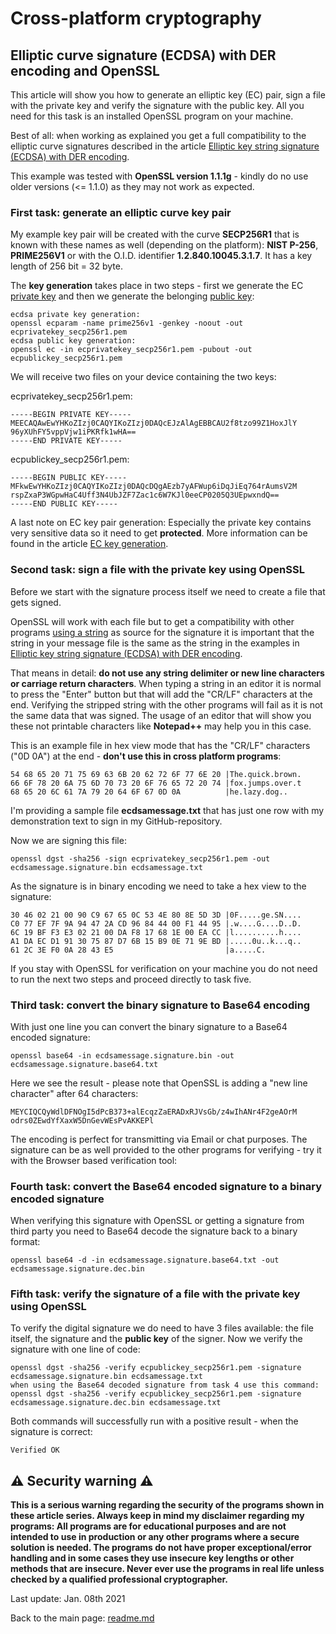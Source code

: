 # Cross-platform cryptography

## Elliptic curve signature (ECDSA) with DER encoding and OpenSSL

This article will show you how to generate an elliptic key (EC) pair, sign a file with the private key and verify the signature with the public key. All you need for this task is an installed OpenSSL program on your machine.

Best of all: when working as explained you get a full compatibility to the elliptic curve signatures described in the article [Elliptic key string signature (ECDSA) with DER encoding](ecdsa_signature_der_string.md).

This example was tested with **OpenSSL version 1.1.1g** - kindly do no use older versions (<= 1.1.0) as they may not work as expected.

### First task: generate an elliptic curve key pair

My example key pair will be created with the curve **SECP256R1** that is known with these names as well (depending on the platform): **NIST P-256**, **PRIME256V1** or with the O.I.D. identifier **1.2.840.10045.3.1.7**. It has a key length of 256 bit = 32 byte.

The **key generation** takes place in two steps - first we generate the EC <u>private key</u> and then we generate the belonging <u>public key</u>:

```plaintext
ecdsa private key generation:
openssl ecparam -name prime256v1 -genkey -noout -out ecprivatekey_secp256r1.pem
ecdsa public key generation:
openssl ec -in ecprivatekey_secp256r1.pem -pubout -out ecpublickey_secp256r1.pem
```
We will receive two files on your device containing the two keys:

ecprivatekey_secp256r1.pem:
```plaintext
-----BEGIN PRIVATE KEY-----
MEECAQAwEwYHKoZIzj0CAQYIKoZIzj0DAQcEJzAlAgEBBCAU2f8tzo99Z1HoxJlY
96yXUhFY5vppVjw1iPKRfk1wHA==
-----END PRIVATE KEY-----
```

ecpublickey_secp256r1.pem:
```plaintext
-----BEGIN PUBLIC KEY-----
MFkwEwYHKoZIzj0CAQYIKoZIzj0DAQcDQgAEzb7yAFWup6iDqJiEq764rAumsV2M
rspZxaP3WGpwHaC4Uff3N4UbJZF7Zac1c6W7KJl0eeCP0205Q3UEpwxndQ==
-----END PUBLIC KEY-----
```

A last note on EC key pair generation: Especially the private key contains very sensitive data so it need to get **protected**. More information can be found in the article [EC key generation](ec_key_generation.md).

### Second task: sign a file with the private key using OpenSSL

Before we start with the signature process itself we need to create a file that gets signed. 

OpenSSL will work with each file but to get a compatibility with other programs <u>using a string</u> as source for the signature it is important that the string in your message file is the same as the string in the examples in [Elliptic key string signature (ECDSA) with DER encoding](ecdsa_signature_der_string.md). 

That means in detail: **do not use any string delimiter or new line characters or carriage return characters**. When typing a string in an editor it is normal to press the "Enter" button but that will add the "CR/LF" characters at the end. Verifying the stripped string with the other programs will fail as it is not the same data that was signed. The usage of an editor that will show you these not printable characters like **Notepad++** may help you in this case.

This is an example file in hex view mode that has the "CR/LF" characters ("0D 0A") at the end - **don't use this in cross platform programs**:

```plaintext
54 68 65 20 71 75 69 63 6B 20 62 72 6F 77 6E 20 |The.quick.brown.  
66 6F 78 20 6A 75 6D 70 73 20 6F 76 65 72 20 74 |fox.jumps.over.t  
68 65 20 6C 61 7A 79 20 64 6F 67 0D 0A          |he.lazy.dog..
```

I'm providing a sample file **ecdsamessage.txt** that has just one row with my demonstration text to sign in my GitHub-repository.

Now we are signing this file:

```plaintext
openssl dgst -sha256 -sign ecprivatekey_secp256r1.pem -out ecdsamessage.signature.bin ecdsamessage.txt
```
As the signature is in binary encoding we need to take a hex view to the signature:
```plaintext
30 46 02 21 00 90 C9 67 65 0C 53 4E 80 8E 5D 3D |0F.....ge.SN....  
C0 77 EF 7F 9A 94 47 2A CD 96 84 44 00 F1 44 95 |.w....G....D..D.  
6C 19 BF F3 E3 02 21 00 DA F8 17 68 1E 00 EA CC |l..........h....  
A1 DA EC D1 91 30 75 87 D7 6B 15 B9 0E 71 9E BD |.....0u..k...q..  
61 2C 3E F0 0A 28 43 E5                         |a.....C.   
```
If you stay with OpenSSL for verification on your machine you do not need to run the next two steps and proceed directly to task five.

### Third task: convert the binary signature to Base64 encoding

With just one line you can convert the binary signature to a Base64 encoded signature:

```plaintext
openssl base64 -in ecdsamessage.signature.bin -out ecdsamessage.signature.base64.txt
```
Here we see the result - please note that OpenSSL is adding a "new line character" after 64 characters:

```plaintext
MEYCIQCQyWdlDFNOgI5dPcB373+alEcqzZaERADxRJVsGb/z4wIhANr4F2geAOrM
odrs0ZEwdYfXaxW5DnGevWEsPvAKKEPl
```

The encoding is perfect for transmitting via Email or chat purposes. The signature can be as well provided to the other programs for verifying - try it with the Browser based verification tool: 

### Fourth task: convert the Base64 encoded signature to a binary encoded signature

When verifying this signature with OpenSSL or getting a signature from third party you need to Base64 decode the signature back to a binary format:

```plaintext
openssl base64 -d -in ecdsamessage.signature.base64.txt -out ecdsamessage.signature.dec.bin
```

### Fifth task: verify the signature of a file with the private key using OpenSSL

To verify the digital signature we do need to have 3 files available: the file itself, the signature and the **public key** of the signer. Now we verify the signature with one line of code:

```plaintext
openssl dgst -sha256 -verify ecpublickey_secp256r1.pem -signature ecdsamessage.signature.bin ecdsamessage.txt
when using the Base64 decoded signature from task 4 use this command:
openssl dgst -sha256 -verify ecpublickey_secp256r1.pem -signature ecdsamessage.signature.dec.bin ecdsamessage.txt
```
Both commands will successfully run with a positive result - when the signature is correct:
```plaintext
Verified OK
```


## :warning: Security warning :warning:

**This is a serious warning regarding the security of the programs shown in these article series.  Always keep in mind my disclaimer regarding my programs: All programs are for educational purposes and are not intended to use in production or any other programs where a  secure solution is needed. The programs do not have proper exceptional/error handling and in some cases they use insecure key lengths or other methods that are insecure. Never ever use the programs in real life unless checked by a qualified professional cryptographer.**

Last update: Jan. 08th 2021

Back to the main page: [readme.md](../readme.md)